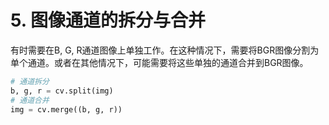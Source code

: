 # 5. 图像通道的拆分与合并
有时需要在B, G, R通道图像上单独工作。在这种情况下，需要将BGR图像分割为单个通道。或者在其他情况下，可能需要将这些单独的通道合并到BGR图像。  
```python
# 通道拆分
b, g, r = cv.split(img)
# 通道合并
img = cv.merge((b, g, r))
```